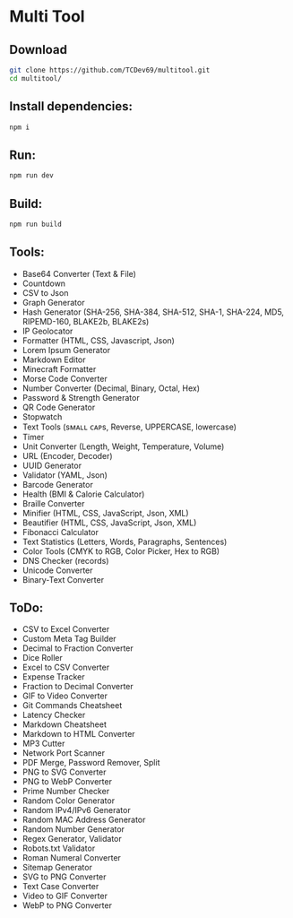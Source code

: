 # Multi Tool

## Download
```sh
git clone https://github.com/TCDev69/multitool.git
cd multitool/
```

## Install dependencies:
```sh
npm i
```

## Run:
```sh
npm run dev
```

## Build:
```sh
npm run build
```

## Tools:
- Base64 Converter (Text & File)
- Countdown
- CSV to Json
- Graph Generator
- Hash Generator (SHA-256, SHA-384, SHA-512, SHA-1, SHA-224, MD5, RIPEMD-160, BLAKE2b, BLAKE2s)
- IP Geolocator
- Formatter (HTML, CSS, Javascript, Json)
- Lorem Ipsum Generator
- Markdown Editor
- Minecraft Formatter
- Morse Code Converter
- Number Converter (Decimal, Binary, Octal, Hex)
- Password & Strength Generator
- QR Code Generator
- Stopwatch
- Text Tools (sᴍᴀʟʟ ᴄᴀᴘs, Reverse, UPPERCASE, lowercase)
- Timer
- Unit Converter (Length, Weight, Temperature, Volume)
- URL (Encoder, Decoder)
- UUID Generator
- Validator (YAML, Json)
- Barcode Generator
- Health (BMI & Calorie Calculator)
- Braille Converter
- Minifier (HTML, CSS, JavaScript, Json, XML)
- Beautifier (HTML, CSS, JavaScript, Json, XML)
- Fibonacci Calculator
- Text Statistics (Letters, Words, Paragraphs, Sentences)
- Color Tools (CMYK to RGB, Color Picker, Hex to RGB)
- DNS Checker (records)
- Unicode Converter
- Binary-Text Converter

## ToDo:
- CSV to Excel Converter
- Custom Meta Tag Builder
- Decimal to Fraction Converter
- Dice Roller
- Excel to CSV Converter
- Expense Tracker
- Fraction to Decimal Converter
- GIF to Video Converter
- Git Commands Cheatsheet
- Latency Checker
- Markdown Cheatsheet
- Markdown to HTML Converter
- MP3 Cutter
- Network Port Scanner
- PDF Merge, Password Remover, Split
- PNG to SVG Converter
- PNG to WebP Converter
- Prime Number Checker
- Random Color Generator
- Random IPv4/IPv6 Generator
- Random MAC Address Generator
- Random Number Generator
- Regex Generator, Validator
- Robots.txt Validator
- Roman Numeral Converter
- Sitemap Generator
- SVG to PNG Converter
- Text Case Converter
- Video to GIF Converter
- WebP to PNG Converter
